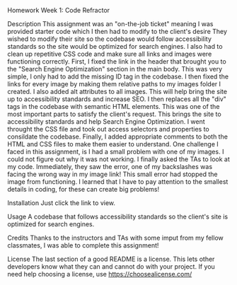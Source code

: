 Homework Week 1: Code Refractor

Description
This assignment was an "on-the-job ticket" meaning I was provided starter code which I then had to modify to the client's desire They wished to modify their site so the codebase would follow accessibility standards so the site would be optimized for search engines. I also had to clean up repetitive CSS code and make sure all links and images were functioning correctly. 
First, I fixed the link in the header that brought you to the "Search Engine Optimization" section in the main body. This was very simple, I only had to add the missing ID tag in the codebase. 
I then fixed the links for every image by making them relative paths to my images folder I created. I also added alt attributes to all images. This will help bring the site up to accessibility standards and increase SEO. 
I then replaces all the "div" tags in the codebase with semantic HTML elements. This was one of the most important parts to satisfy the client's request. This brings the site to accessibility standards and help Search Engine Optimization. 
I went throught the CSS file and took out access selectors and properties to consildate the codebase. Finally, I added appropriate comments to both the HTML and CSS files to make them easier to understand. 
One challenge I faced in this assignment, is I had a small problem with one of my images. I could not figure out why it was not working. I finally asked the TAs to look at my code. Immediately, they saw the error, one of my backslashes was facing the wrong way in my image link! This small error had stopped the image from functioning. I learned that I have to pay attention to the smallest details in coding, for these can create big problems!

Installation
Just click the link to view.

Usage
A codebase that follows accessibility standards so the client's site is optimized for search engines. 

Credits
Thanks to the instructors and TAs with some imput from my fellow classmates, I was able to complete this assignment!



License
The last section of a good README is a license. This lets other developers know what they can and cannot do with your project. If you need help choosing a license, use https://choosealicense.com/

